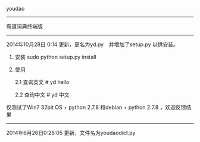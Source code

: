 youdao


----------


有道词典终端版


----------

2014年10月28日 0:14 更新，更名为yd.py　并增加了setup.py 以供安装。

 1. 安装
   sudo python setup.py install
 2. 使用

    2.1 查询英文
            # yd hello
    
    2.2 查询中文
             # yd 中文

仅测试了Win7 32bit OS + python 2.7.8 和debian + python 2.7.8 ，欢迎反馈结果

----------------------------------------------------------------------
2014年6月26日0:28:05 更新，文件名为youdaodict.py
